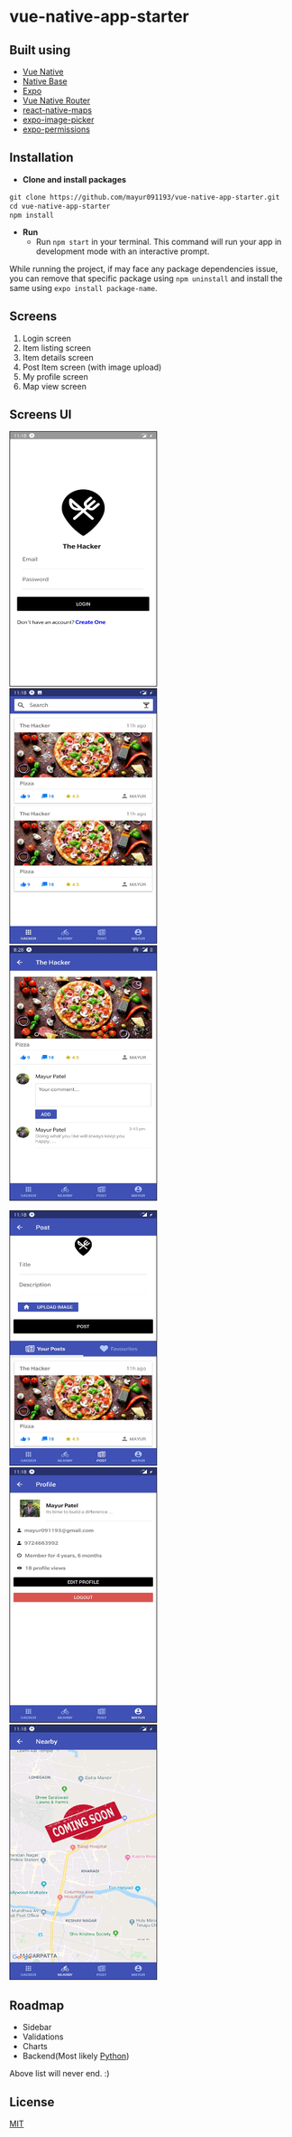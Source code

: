 # vue-native-app-starter

## Built using

* [Vue Native](https://vue-native.io/)
* [Native Base](https://nativebase.io/)
* [Expo](https://expo.io/)
* [Vue Native Router](https://vue-native.io/docs/vue-native-router.html)
* [react-native-maps](https://github.com/react-native-community/react-native-maps)
* [expo-image-picker](https://docs.expo.io/versions/latest/sdk/imagepicker/)
* [expo-permissions](https://docs.expo.io/versions/latest/sdk/permissions/)

## Installation

* **Clone and install packages**

```
git clone https://github.com/mayur091193/vue-native-app-starter.git
cd vue-native-app-starter
npm install
```

* **Run**
    * Run `npm start` in your terminal. This command will run your app in development mode with an interactive prompt.
    
While running the project, if may face any package dependencies issue, you can remove that specific package using `npm uninstall` and install the same using `expo install package-name`.
    
## Screens

1. Login screen
2. Item listing screen
3. Item details screen
4. Post Item screen (with image upload)
5. My profile screen
6. Map view screen 

## Screens UI

<p float="left">
	<kbd>
<img src="assets/Screenshot_20200206-111801.jpg" border="1" width="260px" height="450px" alt="Login screen"
	title="Login screen"  />
		</kbd>
	<kbd>
<img src="assets/Screenshot_20200206-111808.jpg" border="1" width="260px" height="450px" alt="Item listing screen"
	title="Item listing screen"  />	
	</kbd>
	<kbd>
<img src="assets/Screenshot_20200208-202814.jpg" border="1" width="260px" height="450px" alt="Item details screen"
	title="Item details screen"  />
	</kbd>
</p>
	
<p float="left">
	<kbd>
<img src="assets/Screenshot_20200206-111826.jpg" border="1" width="260px" height="450px" alt="Post Item screen"
	title="Post Item screen"  />
	</kbd>
	<kbd>
<img src="assets/Screenshot_20200206-111833.jpg" border="1" width="260px" height="450px" alt="My profile screen"
	title="My profile screen"  />
	</kbd>
	<kbd>
<img src="assets/Screenshot_20200206-111818.jpg" border="1" width="260px" height="450px" alt="Map view screen"
	title="Map view screen"  />
	</kbd>
</p>

## Roadmap

* Sidebar
* Validations
* Charts
* Backend(Most likely [Python](https://www.python.org/))

Above list will never end. :)

## License

[MIT](http://opensource.org/licenses/MIT)
